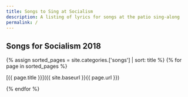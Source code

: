```yaml
---
title: Songs to Sing at Socialism
description: A listing of lyrics for songs at the patio sing-along
permalink: /
---
```

## Songs for Socialism 2018

{% assign sorted_pages = site.categories.['songs'] | sort: title %}
{% for page in sorted_pages %}
   
[{{ page.title }}]({{ site.baseurl }}{{ page.url }})
            
{% endfor %}
